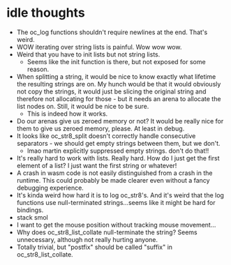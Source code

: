 # idle thoughts

- The oc_log functions shouldn't require newlines at the end. That's weird.
- WOW iterating over string lists is painful. Wow wow wow.
- Weird that you have to init lists but not string lists.
    - Seems like the init function is there, but not exposed for some reason.
- When splitting a string, it would be nice to know exactly what lifetime the resulting strings are on. My hunch would be that it would obviously not copy the strings, it would just be slicing the original string and therefore not allocating for those - but it needs an arena to allocate the list nodes on. Still, it would be nice to be sure.
    - This is indeed how it works.
- Do our arenas give us zeroed memory or not? It would be really nice for them to give us zeroed memory, please. At least in debug.
- It looks like oc_str8_split doesn't correctly handle consecutive separators - we should get empty strings between them, but we don't.
    - lmao martin explicitly suppressed empty strings. don't do that!!
- It's really hard to work with lists. Really hard. How do I just get the first element of a list? I just want the first string or whatever!
- A crash in wasm code is not easily distinguished from a crash in the runtime. This could probably be made clearer even without a fancy debugging experience.
- It's kinda weird how hard it is to log oc_str8's. And it's weird that the log functions use null-terminated strings...seems like it might be hard for bindings.
- stack smol
- I want to get the mouse position without tracking mouse movement...
- Why does oc_str8_list_collate null-terminate the string? Seems unnecessary, although not really hurting anyone.
- Totally trivial, but "postfix" should be called "suffix" in oc_str8_list_collate.